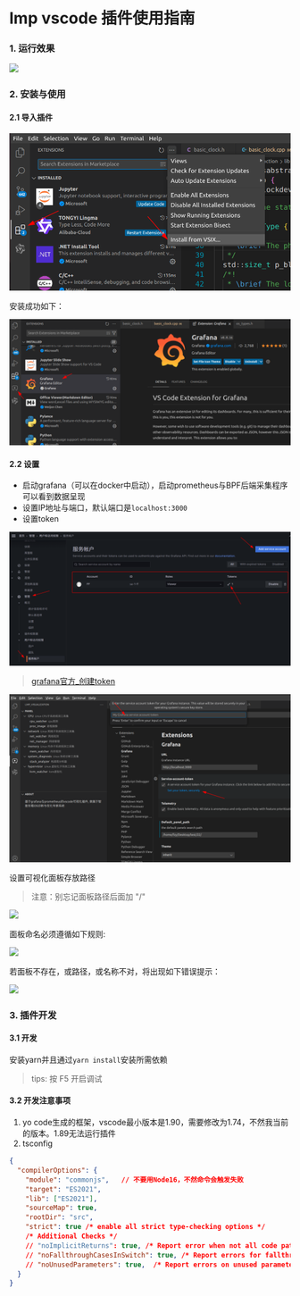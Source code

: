 #  lmp vscode 插件使用指南

### 1. 运行效果

![](./images/lmp_vscode_ext.gif)

### 2. 安装与使用

#### 2.1 导入插件

![import_vscode_ext](./images/import_vscode_ext.png)

安装成功如下：

![lmp_ext_install_success](./images/lmp_ext_install_success.png)

#### 2.2 设置

- 启动grafana（可以在docker中启动），启动prometheus与BPF后端采集程序可以看到数据呈现
- 设置IP地址与端口，默认端口是`localhost:3000`
- 设置token

![create_token](./images/create_token.png)

> [grafana官方_创建token](https://grafana.com/docs/grafana/latest/administration/service-accounts/#create-a-service-account-in-grafana)

![set_token](./images/set_token.png)

设置可视化面板存放路径

> 注意：别忘记面板路径后面加 "/"

![](./images/set_panel_addr.png)

面板命名必须遵循如下规则:

![](./images/panel_name.png)

若面板不存在，或路径，或名称不对，将出现如下错误提示：

![](./images/error_info.png)

### 3. 插件开发

#### 3.1 开发

安装yarn并且通过`yarn install`安装所需依赖

>  tips: 按 F5 开启调试

#### 3.2 开发注意事项

1. yo code生成的框架，vscode最小版本是1.90，需要修改为1.74，不然我当前的版本。1.89无法运行插件
2. tsconfig

```json
{
  "compilerOptions": {
    "module": "commonjs",   // 不要用Node16，不然命令会触发失败
    "target": "ES2021",
    "lib": ["ES2021"],
    "sourceMap": true,
    "rootDir": "src",
    "strict": true /* enable all strict type-checking options */
    /* Additional Checks */
    // "noImplicitReturns": true, /* Report error when not all code paths in function return a value. */
    // "noFallthroughCasesInSwitch": true, /* Report errors for fallthrough cases in switch statement. */
    // "noUnusedParameters": true,  /* Report errors on unused parameters. */
  }
}
```



